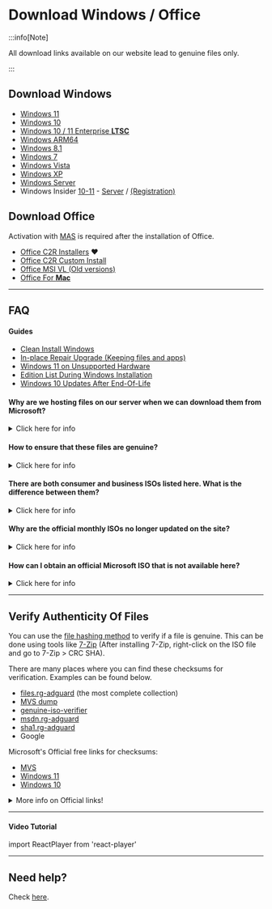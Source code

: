 # Download Windows / Office

:::info[Note]

All download links available on our website lead to genuine files only.

:::

## Download Windows
-  [Windows 11](windows_11_links.md)                                                                                                                                                              
-  [Windows 10](windows_10_links.md)                                                                                                                                                              
-  [Windows 10 / 11 Enterprise **LTSC**](windows_ltsc_links.md)                                                                                                                                   
-  [Windows ARM64](windows_arm_links.md)                                                                                                                                                          
-  [Windows 8.1](windows_8.1_links.md)                                                                                                                                                            
-  [Windows 7](windows_7_links.md)                                                                                                                                                                
-  [Windows Vista](windows_vista_links.md)                                                                                                                                                        
-  [Windows XP](windows_xp_links.md)                                                                                                                                                              
-  [Windows Server](windows_server_links.md)                                                                                                                                                      
-  Windows Insider [10-11](https://www.microsoft.com/software-download/windowsinsiderpreviewiso) - [Server](https://www.microsoft.com/software-download/windowsinsiderpreviewserver) / [(Registration)](https://www.microsoft.com/windowsinsider/getting-started)

## Download Office
Activation with [MAS](intro.md#how-to-activate-windows--office) is required after the installation of Office.

-  [Office C2R Installers](https://gravesoft.dev/office_c2r_links) ❤️  
-  [Office C2R Custom Install](https://gravesoft.dev/office_c2r_custom)
-  [Office MSI VL (Old versions)](office_msi_links.md)                 
-  [Office For **Mac**](office_for_mac.md)                             

---

## FAQ

#### Guides
- [Clean Install Windows](https://gravesoft.dev/clean_install_windows)
- [In-place Repair Upgrade (Keeping files and apps)](https://gravesoft.dev/in-place_repair_upgrade)
- [Windows 11 on Unsupported Hardware](https://gravesoft.dev/clean_install_windows#windows-11-on-unsupported-hardware)
- [Edition List During Windows Installation](https://gravesoft.dev/clean_install_windows#edition-list-during-windows-installation)
- [Windows 10 Updates After End-Of-Life](windows10_eol.md)

#### Why are we hosting files on our server when we can download them from Microsoft?

<details>
<summary>Click here for info</summary>

Microsoft provides consumer ISOs for free on their [site](https://www.microsoft.com/software-download), but business, enterprise, and older ISOs are behind paywalls such as [MVS](https://visualstudio.microsoft.com/subscriptions/) and [M365 Admin Center](https://learn.microsoft.com/licensing/vlsc-faqs-home-page). That's why we need to host files on our servers.

</details>

#### How to ensure that these files are genuine?

<details>
<summary>Click here for info</summary>

You can check [here](genuine-installation-media.md#verify-authenticity-of-files) on how to be sure that files are genuine by verifying the checksum available on the official Microsoft website.

</details>


#### There are both consumer and business ISOs listed here. What is the difference between them?

<details>
<summary>Click here for info</summary>

For Windows 10/11 General Availability Channel (GAC) releases (i.e., Home and Pro), Microsoft produces two types of ISO files: Consumer and Business. 

The Consumer ISO includes all editions such as Home, Pro, and Education, but excludes the Enterprise edition. In contrast, the Business ISO contains all editions except for the Home-level editions, and these ISO files come with a KMS key pre-installed (not activated) by default.

</details>

#### Why are the official monthly ISOs no longer updated on the site?

<details>
<summary>Click here for info</summary>

It takes too much effort and resources when users can and should simply run Windows updates (cumulative) themselves. We have decided to maintain the same build number as the consumer ISOs publicly provided by Microsoft unless there are issues with them. For example, we provide updated ISOs for Windows 10 to resolve the issue where Windows update may fail to install [KB5028997](https://support.microsoft.com/topic/kb5028997-instructions-to-manually-resize-your-partition-to-install-the-winre-update-400faa27-9343-461c-ada9-24c8229763bf) when using Microsoft’s official public ISO.

</details>


#### How can I obtain an official Microsoft ISO that is not available here?

<details>
<summary>Click here for info</summary>

You can request the file [here](https://discord.gg/NpuNEUS2Sh).

</details>

---

## Verify Authenticity Of Files

You can use the [file hashing method](https://en.wikipedia.org/wiki/File_verification) to verify if a file is genuine. This can be done using tools like [7-Zip](https://7-zip.org/) (After installing 7-Zip, right-click on the ISO file and go to 7-Zip > CRC SHA).

There are many places where you can find these checksums for verification. Examples can be found below.

 -  [files.rg-adguard](https://files.rg-adguard.net/search) (the most complete collection)
 -  [MVS dump](https://awuctl.github.io/mvs/)
 -  [genuine-iso-verifier](https://genuine-iso-verifier.weebly.com/)
 -  [msdn.rg-adguard](https://msdn.rg-adguard.net/)
 -  [sha1.rg-adguard](https://sha1.rg-adguard.net/)
 -  Google

Microsoft's Official free links for checksums:

 -	[MVS](https://my.visualstudio.com/Downloads)
 -	[Windows 11](https://www.microsoft.com/software-download/windows11)
 -	[Windows 10](https://www.microsoft.com/software-download/windows10)

<details>
  <summary>More info on Official links!</summary>

**MVS**  
On MVS, you need to login and click on 'All Downloads' button and then search the product name.  

**MVS Limitations:**  
 -	They used to publish only SHA-1, but later started publishing SHA-1 and SHA-256 both and from 2022 they now publish only SHA-256.  
 -	However they removed all the SHA-1 data and as a result, old files checksums are simply not available on MVS site.  
 -	Also, around the time when they were publishing SHA-1 and SHA-256 both, they messed up some SHA-256 data, for example 
 	```
 	Incorrect SHA-256 example
 	SHA256: BDB3D0C5C933B201ECE736A172FB604AA5D7D0705DD75681F9FCC4B1EE79FAC8
 	File name: en-uk_windows_10_enterprise_ltsc_2019_x64_dvd_723dfbc1.iso
 	```
 -	So its useful only for the latest files.

**Windows 11**  
SHA-256 list will appear if you download the ISO file.

**Windows 10**  
Microsoft doesn't allow you to download ISO file directly if browser's useragent is Windows OS. So you need to change it to something else like Android or IOS and then download the ISO file to see the list.

</details>

---

#### Video Tutorial

import ReactPlayer from 'react-player'

<ReactPlayer controls width='100%' height='auto' url='/how_to_verify_files.mp4' />

---

## Need help?

Check [here](contactus.md).
